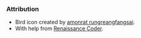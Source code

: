 ### Attribution
- Bird icon created by [amonrat rungreangfangsai](https://www.flaticon.com/free-icons/dove).
- With help from [Renaissance Coder](https://www.youtube.com/watch?v=A-GkNM8M5p8&t=1s).
